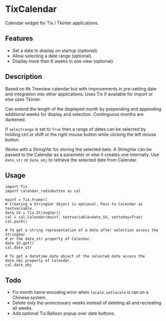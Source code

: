 TixCalendar
===========

Calendar widget for Tix / Tkinter applications.

Features
--------

- Set a date to display on startup (optional).
- Allow selecting a date range (optional).
- Display more than 6 weeks in one view (optional).

Description
-----------

Based on ttk Treeview calendar but with improvements in pre-setting date and integration into other applications. Uses Tix if available for import or else uses Tkinter.

Can extend the length of the displayed month by prepending and appending additional weeks for display and selection. Continguous months are darkened.

If `selectrange` is set to `True` then a range of dates can be selected by holding ctrl or shift or the right mouse button while clicking the left mouse button.

Works with a StringVar for storing the selected date. A StringVar can be passed to the Calendar as a parameter or else it creates one internally. Use `date_str` or `date_obj` to retrieve the selected date from Calendar.

Usage
-----

    import Tix
    import calendar_radiobutton as cal
    
    mainf = Tix.Frame()
    # Creating a StringVar object is optional. Pass to Calendar as textvariable.
    date_SV = Tix.StringVar()
    cal = cal.Calendar(mainf, textvariable=date_SV, settoday=True)
    cal.pack()
    
    # To get a string representation of a date after selection access the StringVar
    # or the date_str property of Calendar.
    date_SV.get()
    cal.date_str
    
    # To get a datetime.date object of the selected date access the date_obj property of Calendar.
    cal.date_obj

Todo
----

- Fix month name encoding error when `locale.setlocale` is ran on a Chinese system.
- Delete only the unnecessary weeks instead of deleting all and recreating all weeks.
- Add optional Tix.Balloon popup over date buttons.
